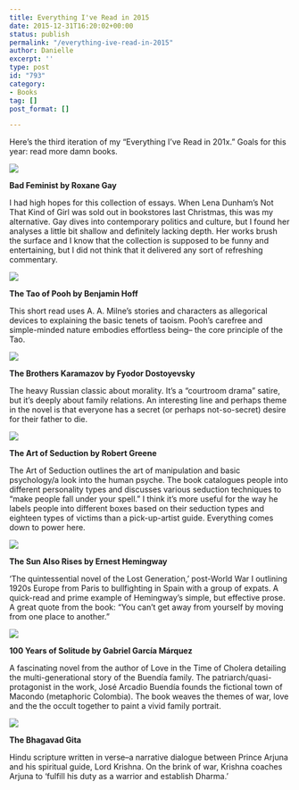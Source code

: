 ```yaml
---
title: Everything I've Read in 2015
date: 2015-12-31T16:20:02+00:00
status: publish
permalink: "/everything-ive-read-in-2015"
author: Danielle
excerpt: ''
type: post
id: "793"
category:
- Books
tag: []
post_format: []

---
```

Here’s the third iteration of my “Everything I’ve Read in 201x.” Goals for this year: read more damn books.

![](http://brevitymag.com/wp-content/uploads/2015/01/z_feminist.jpg)

**Bad Feminist by Roxane Gay**

I had high hopes for this collection of essays. When Lena Dunham’s Not That Kind of Girl was sold out in bookstores last Christmas, this was my alternative. Gay dives into contemporary politics and culture, but I found her analyses a little bit shallow and definitely lacking depth. Her works brush the surface and I know that the collection is supposed to be funny and entertaining, but I did not think that it delivered any sort of refreshing commentary.

![](http://40.media.tumblr.com/tumblr_m2oxyu1N3W1rrv3jbo1_500.jpg)

**The Tao of Pooh by Benjamin Hoff**

This short read uses A. A. Milne’s stories and characters as allegorical devices to explaining the basic tenets of taoism. Pooh’s carefree and simple-minded nature embodies effortless being– the core principle of the Tao.

![](http://ecx.images-amazon.com/images/I/8117HB7WbvL.jpg)

**The Brothers Karamazov by Fyodor Dostoyevsky**

The heavy Russian classic about morality. It’s a “courtroom drama” satire, but it’s deeply about family relations. An interesting line and perhaps theme in the novel is that everyone has a secret (or perhaps not-so-secret) desire for their father to die.

![](http://d.gr-assets.com/books/1388282563l/20995.jpg)

**The Art of Seduction by Robert Greene**

The Art of Seduction outlines the art of manipulation and basic psychology/a look into the human psyche. The book catalogues people into different personality types and discusses various seduction techniques to “make people fall under your spell.” I think it’s more useful for the way he labels people into different boxes based on their seduction types and eighteen types of victims than a pick-up-artist guide. Everything comes down to power here.

![](https://litbeetle.files.wordpress.com/2014/06/the-sun-also-rises.jpg)

**The Sun Also Rises by Ernest Hemingway**

‘The quintessential novel of the Lost Generation,’ post-World War I outlining 1920s Europe from Paris to bullfighting in Spain with a group of expats. A quick-read and prime example of Hemingway’s simple, but effective prose. A great quote from the book: “You can’t get away from yourself by moving from one place to another.”

![](http://ecx.images-amazon.com/images/I/61O-ltKJb9L._SX330_BO1,204,203,200_.jpg)

**100 Years of Solitude by Gabriel García Márquez**

A fascinating novel from the author of Love in the Time of Cholera detailing the multi-generational story of the Buendía family. The patriarch/quasi-protagonist in the work, José Arcadio Buendía founds the fictional town of Macondo (metaphoric Colombia). The book weaves the themes of war, love and the the occult together to paint a vivid family portrait.

![](http://ecx.images-amazon.com/images/I/41ckYWIZtNL._SY344_BO1,204,203,200_.jpg)

**The Bhagavad Gita**

Hindu scripture written in verse–a narrative dialogue between Prince Arjuna and his spiritual guide, Lord Krishna. On the brink of war, Krishna coaches Arjuna to ‘fulfill his duty as a warrior and establish Dharma.’